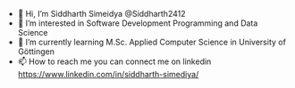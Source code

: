 - 👋 Hi, I’m Siddharth Simeidya @Siddharth2412
- 👀 I’m interested in Software Development Programming and Data Science
- 🌱 I’m currently learning M.Sc. Applied Computer Science in University of Göttingen
- 📫 How to reach me you can connect me on linkedin https://www.linkedin.com/in/siddharth-simediya/

<!---
Siddharth2412/Siddharth2412 is a ✨ special ✨ repository because its `README.md` (this file) appears on your GitHub profile.
You can click the Preview link to take a look at your changes.
--->
